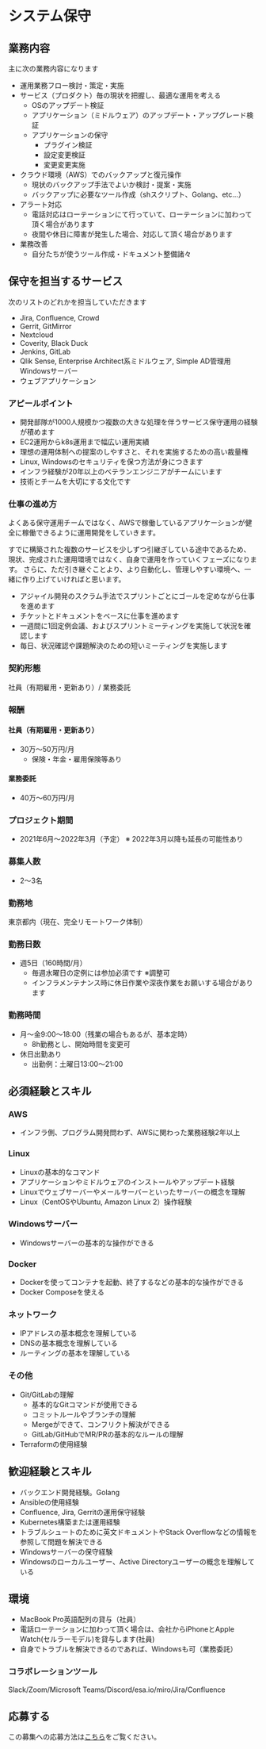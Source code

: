 # システム保守

## 業務内容

主に次の業務内容になります

- 運用業務フロー検討・策定・実施
- サービス（プロダクト）毎の現状を把握し、最適な運用を考える
  - OSのアップデート検証
  - アプリケーション（ミドルウェア）のアップデート・アップグレード検証
  - アプリケーションの保守
    - プラグイン検証
    - 設定変更検証
    - 変更変更実施
- クラウド環境（AWS）でのバックアップと復元操作
  - 現状のバックアップ手法でよいか検討・提案・実施
  - バックアップに必要なツール作成（shスクリプト、Golang、etc...）
- アラート対応
  - 電話対応はローテーションにて行っていて、ローテーションに加わって頂く場合があります
  - 夜間や休日に障害が発生した場合、対応して頂く場合があります
- 業務改善
  - 自分たちが使うツール作成・ドキュメント整備諸々

## 保守を担当するサービス

次のリストのどれかを担当していただきます

- Jira, Confluence, Crowd
- Gerrit, GitMirror
- Nextcloud
- Coverity, Black Duck
- Jenkins, GitLab
- Qlik Sense, Enterprise Architect系ミドルウェア, Simple AD管理用Windowsサーバー
- ウェブアプリケーション

### アピールポイント

- 開発部隊が1000人規模かつ複数の大きな処理を伴うサービス保守運用の経験が積めます
- EC2運用からk8s運用まで幅広い運用実績
- 理想の運用体制への提案のしやすさと、それを実施するための高い裁量権
- Linux, Windowsのセキュリティを保つ方法が身につきます
- インフラ経験が20年以上のベテランエンジニアがチームにいます
- 技術とチームを大切にする文化です

### 仕事の進め方

よくある保守運用チームではなく、AWSで稼働しているアプリケーションが健全に稼働できるように運用開発をしていきます。

すでに構築された複数のサービスを少しずつ引継ぎしている途中であるため、
現状、完成された運用環境ではなく、自身で運用を作っていくフェーズになります。
さらに、ただ引き継ぐことより、より自動化し、管理しやすい環境へ、一緒に作り上げていければと思います。

- アジャイル開発のスクラム手法でスプリントごとにゴールを定めながら仕事を進めます
- チケットとドキュメントをベースに仕事を進めます
- 一週間に1回定例会議、およびスプリントミーティングを実施して状況を確認します
- 毎日、状況確認や課題解決のための短いミーティングを実施します

### 契約形態

社員（有期雇用・更新あり）/ 業務委託

### 報酬

#### 社員（有期雇用・更新あり）

- 30万〜50万円/月
  - 保険・年金・雇用保険等あり

#### 業務委託

- 40万〜60万円/月

### プロジェクト期間

- 2021年6月〜2022年3月（予定）
  ※ 2022年3月以降も延長の可能性あり

### 募集人数

- 2〜3名

### 勤務地

東京都内（現在、完全リモートワーク体制）

### 勤務日数

- 週5日（160時間/月）
  - 毎週水曜日の定例には参加必須です ※調整可
  - インフラメンテナンス時に休日作業や深夜作業をお願いする場合があります

### 勤務時間

- 月〜金9:00〜18:00（残業の場合もあるが、基本定時）
  - 8h勤務とし、開始時間を変更可
- 休日出勤あり
  - 出勤例：土曜日13:00〜21:00

## 必須経験とスキル

### AWS

- インフラ側、プログラム開発問わず、AWSに関わった業務経験2年以上

### Linux

- Linuxの基本的なコマンド
- アプリケーションやミドルウェアのインストールやアップデート経験
- Linuxでウェブサーバーやメールサーバーといったサーバーの概念を理解
- Linux（CentOSやUbuntu, Amazon Linux 2）操作経験

### Windowsサーバー

- Windowsサーバーの基本的な操作ができる

### Docker

- Dockerを使ってコンテナを起動、終了するなどの基本的な操作ができる
- Docker Composeを使える

### ネットワーク

- IPアドレスの基本概念を理解している
- DNSの基本概念を理解している
- ルーティングの基本を理解している

### その他

- Git/GitLabの理解
  - 基本的なGitコマンドが使用できる
  - コミットルールやブランチの理解
  - Mergeができて、コンフリクト解決ができる
  - GitLab/GitHubでMR/PRの基本的なルールの理解
- Terraformの使用経験

## 歓迎経験とスキル

- バックエンド開発経験。Golang
- Ansibleの使用経験
- Confluence, Jira, Gerritの運用保守経験
- Kubernetes構築または運用経験
- トラブルシュートのために英文ドキュメントやStack Overflowなどの情報を参照して問題を解決できる
- Windowsサーバーの保守経験
- Windowsのローカルユーザー、Active Directoryユーザーの概念を理解している

## 環境

- MacBook Pro英語配列の貸与（社員）
- 電話ローテーションに加わって頂く場合は、会社からiPhoneとApple Watch(セルラーモデル)を貸与します(社員)
- 自身でトラブルを解決できるのであれば、Windowsも可（業務委託）

### コラボレーションツール

Slack/Zoom/Microsoft Teams/Discord/esa.io/miro/Jira/Confluence

## 応募する

この募集への応募方法は[こちら](https://github.com/craftsman-software/jobboard#%E5%BF%9C%E5%8B%9F%E3%81%99%E3%82%8B)をご覧ください。
